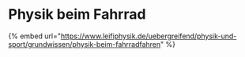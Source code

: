 # Physik beim Fahrrad

{% embed url="https://www.leifiphysik.de/uebergreifend/physik-und-sport/grundwissen/physik-beim-fahrradfahren" %}
